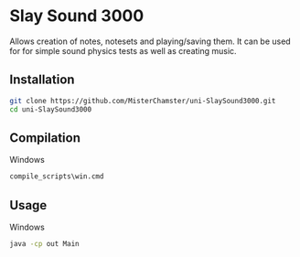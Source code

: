 # Slay Sound 3000
Allows creation of notes, notesets and playing/saving them. It can be used for for simple sound physics tests as well as creating music.

## Installation
```bash
git clone https://github.com/MisterChamster/uni-SlaySound3000.git
cd uni-SlaySound3000
```


## Compilation
Windows
```bash
compile_scripts\win.cmd
```

## Usage
Windows
```bash
java -cp out Main
```

